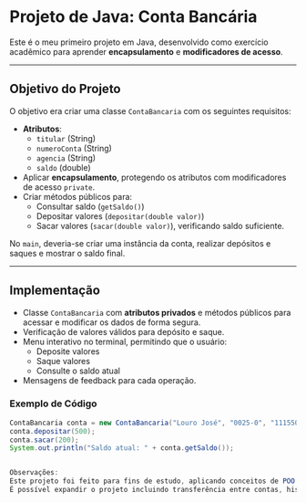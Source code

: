 # Projeto de Java: Conta Bancária

Este é o meu primeiro projeto em Java, desenvolvido como exercício acadêmico para aprender **encapsulamento** e **modificadores de acesso**.

---

## Objetivo do Projeto

O objetivo era criar uma classe `ContaBancaria` com os seguintes requisitos:

- **Atributos**:
  - `titular` (String)
  - `numeroConta` (String)
  - `agencia` (String)
  - `saldo` (double)
- Aplicar **encapsulamento**, protegendo os atributos com modificadores de acesso `private`.
- Criar métodos públicos para:
  - Consultar saldo (`getSaldo()`)
  - Depositar valores (`depositar(double valor)`)
  - Sacar valores (`sacar(double valor)`), verificando saldo suficiente.

No `main`, deveria-se criar uma instância da conta, realizar depósitos e saques e mostrar o saldo final.

---

## Implementação

- Classe `ContaBancaria` com **atributos privados** e métodos públicos para acessar e modificar os dados de forma segura.
- Verificação de valores válidos para depósito e saque.
- Menu interativo no terminal, permitindo que o usuário:
  - Deposite valores
  - Saque valores
  - Consulte o saldo atual
- Mensagens de feedback para cada operação.

### Exemplo de Código

```java
ContaBancaria conta = new ContaBancaria("Louro José", "0025-0", "111550", 2500.0);
conta.depositar(500);
conta.sacar(200);
System.out.println("Saldo atual: " + conta.getSaldo());


Observações:
Este projeto foi feito para fins de estudo, aplicando conceitos de POO (Programação Orientada a Objetos) em Java, especialmente encapsulamento.
É possível expandir o projeto incluindo transferência entre contas, histórico de transações, entre outros.